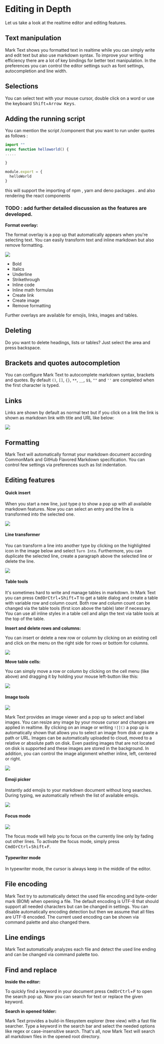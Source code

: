 # Editing in Depth

Let us take a look at the realtime editor and editing features.

## Text manipulation

Mark Text shows you formatted text in realtime while you can simply write and edit text but also use markdown syntax. To improve your writing efficiency there are a lot of key bindings for better text manipulation. In the preferences you can control the editor settings such as font settings, autocompletion and line width.

## Selections

You can select text with your mouse cursor, double click on a word or use the keyboard <kbd>Shift</kbd>+<kbd>Arrow Keys</kbd>.

## Adding the  running script 


You can mention the script /component that you want to run under quotes as follows :
```typescript
import ""
async function helloworld() {
.....

}

module.export = {
  helloWorld
}

```
this will support the importing of  npm , yarn and deno packages . and also rendering the react components 



### TODO : add further detailed discussion as the features are developed.




**Format overlay:**

The format overlay is a pop up that automatically appears when you're selecting text. You can easily transform text and inline markdown but also remove formatting.

![](assets/marktext-format-popup.png)

- Bold
- Italics
- Underline
- Strikethrough
- Inline code
- Inline math formulas
- Create link
- Create image
- Remove formatting

Further overlays are available for emojis, links, images and tables.

## Deleting

Do you want to delete headings, lists or tables? Just select the area and press backspace.

## Brackets and quotes autocompletion

You can configure Mark Text to autocomplete markdown syntax, brackets and quotes. By default `()`, `[]`, `{}`, `**`, `__`, `$$`, `""` and `''` are completed when the first character is typed.

## Links

Links are shown by default as normal text but if you click on a link the link is shown as markdown link with title and URL like below:

![](assets/marktext-link-preview.png)

## Formatting

Mark Text will automatically format your markdown document according CommonMark and GitHub Flavored Markdown specification. You can control few settings via preferences such as list indentation.

## Editing features

#### Quick insert

When you start a new line, just type `@` to show a pop up with all available markdown features. Now you can select an entry and the line is transformed into the selected one.

![](assets/marktext-quick-insert.png)

#### Line transformer

You can transform a line into another type by clicking on the highlighted icon in the image below and select `Turn Into`. Furthermore, you can duplicate the selected line, create a paragraph above the selected line or delete the line.

![](assets/marktext-line-transformer.png)

#### Table tools

It's sometimes hard to write and manage tables in markdown. In Mark Text you can press <kbd>CmdOrCtrl</kbd>+<kbd>Shift</kbd>+<kbd>T</kbd> to get a table dialog and create a table with variable row and column count. Both row and column count can be changed via the table tools (first icon above the table) later if necessary. You can use all inline styles in a table cell and align the text via table tools at the top of the table.

**Insert and delete rows and columns:**

You can insert or delete a new row or column by clicking on an existing cell and click on the menu on the right side for rows or bottom for columns.

![](assets/marktext-table_drag_drop.png)

**Move table cells:**

You can simply move a row or column by clicking on the cell menu (like above) and dragging it by holding your mouse left-button like this:

![](assets/marktext-table-gif.gif)

#### Image tools

![](assets/marktext-image-viewer.png)

Mark Text provides an image viewer and a pop up to select and label images. You can resize any image by your mouse cursor and changes are applied in realtime. By clicking on an image or writing `![]()` a pop up is automatically shown that allows you to select an image from disk or paste a path or URL. Images can be automatically uploaded to cloud, moved to a relative or absolute path on disk. Even pasting images that are not located on disk is supported and these images are stored in the background. In addition, you can control the image alignment whether inline, left, centered or right.

![](assets/marktext-image-popup.png)

#### Emoji picker

Instantly add emojis to your markdown document without long searches. During typing, we automatically refresh the list of available emojis.

![](assets/marktext-emoji-picker.png)

#### Focus mode

![](assets/marktext-focus-mode.png)

The focus mode will help you to focus on the currently line only by fading out other lines. To activate the focus mode, simply press <kbd>CmdOrCtrl</kbd>+<kbd>Shift</kbd>+<kbd>F</kbd>.

#### Typewriter mode

In typewriter mode, the cursor is always keep in the middle of the editor.

## File encoding

Mark Text try to automatically detect the used file encoding and byte-order mark (BOM) when opening a file. The default encoding is UTF-8 that should support all needed characters but can be changed in settings. You can disable automatically encoding detection but then we assume that all files are UTF-8 encoded. The current used encoding can be shown via command palette and also changed there.

## Line endings

Mark Text automatically analyzes each file and detect the used line ending and can be changed via command palette too.

## Find and replace

**Inside the editor:**

To quickly find a keyword in your document press <kbd>CmdOrCtrl</kbd>+<kbd>F</kbd> to open the search pop up. Now you can search for text or replace the given keyword.

**Search in opened folder:**

Mark Text provides a build-in filesystem explorer (tree view) with a fast file searcher. Type a keyword in the search bar and select the needed options like regex or case-insensitive search. That's all, now Mark Text will search all markdown files in the opened root directory.
